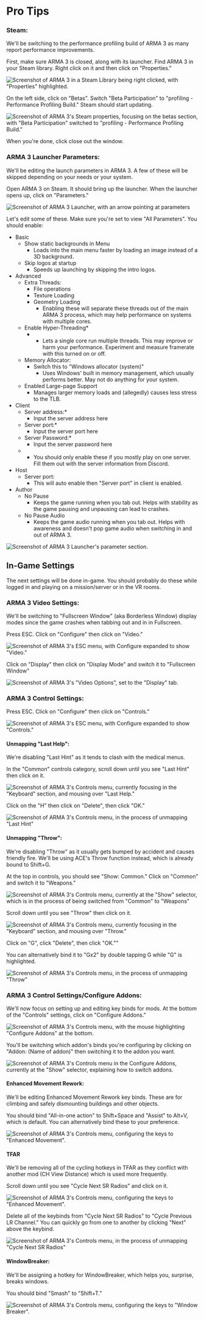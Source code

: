 
# Pro Tips

### Steam:
We'll be switching to the performance profiling build of ARMA 3 as many report performance improvements.

First, make sure ARMA 3 is closed, along with its launcher.
Find ARMA 3 in your Steam library. Right click on it and then click on "Properties."

![Screenshot of ARMA 3 in a Steam Library being right clicked, with "Properties" highlighted.](img/prof1.png)


On the left side, click on "Betas".
Switch "Beta Participation" to "profiling - Performance Profiling Build." Steam should start updating.

![Screenshot of ARMA 3's Steam properties, focusing on the betas section, with "Beta Participation" switched to "profiling - Performance Profiling Build."](img/prof2.png)

When you're done, click close out the window.

### ARMA 3 Launcher Parameters:
We'll be editing the launch parameters in ARMA 3. A few of these will be skipped depending on your needs or your system.

Open ARMA 3 on Steam. It should bring up the launcher.
When the launcher opens up, click on "Parameters."

![Screenshot of ARMA 3 Launcher, with an arrow pointing at parameters](img/params1.png)

Let's edit some of these. Make sure you're set to view "All Parameters".
You should enable:
- Basic
	- Show static backgrounds in Menu
		- Loads into the main menu faster by loading an image instead of a 3D background.
	- Skip logos at startup
		- Speeds up launching by skipping the intro logos.
- Advanced
	- Extra Threads:
		- File operations
		- Texture Loading
		- Geometry Loading
			- Enabling these will separate these threads out of the main ARMA 3 process, which may help performance on systems with multiple cores.
	- Enable Hyper-Threading*
		- * Lets a single core run multiple threads. This may improve or harm your performance. Experiment and measure framerate with this turned on or off.
	- Memory Allocator:
		- Switch this to "Windows allocator (system)"
			- Uses Windows' built in memory management, which usually performs better. May not do anything for your system.
	- Enabled Large-page Support
		- Manages larger memory loads and (allegedly) causes less stress to the TLB.
- Client
	- Server address:*
		- Input the server address here
	- Server port:*
		- Input the server port here
	- Server Password:*
		- Input the server password here
	- * You should only enable these if you mostly play on one server. Fill them out with the server information from Discord.
- Host
	- Server port:
		- This will auto enable then "Server port" in client is enabled.
- Author
	- No Pause
		- Keeps the game running when you tab out. Helps with stability as the game pausing and unpausing can lead to crashes.
	- No Pause Audio
		- Keeps the game audio running when you tab out. Helps with awareness and doesn't pop game audio when switching in and out of ARMA 3.

![Screenshot of ARMA 3 Launcher's parameter section.](img/params2.png)

## In-Game Settings
The next settings will be done in-game. You should probably do these while logged in and playing on a mission/server or in the VR rooms.

### ARMA 3 Video Settings:
We'll be switching to "Fullscreen Window" (aka Borderless Window) display modes since the game crashes when tabbing out and in in Fullscreen.

Press ESC. Click on "Configure" then click on "Video."

![Screenshot of ARMA 3's ESC menu, with Configure expanded to show "Video."](img/entvid.png)

Click on "Display" then click on "Display Mode" and switch it to "Fullscreen Window"

![Screenshot of ARMA 3's "Video Options", set to the "Display" tab.](img/gradis.png)

### ARMA 3 Control Settings:
Press ESC. Click on "Configure" then click on "Controls."

![Screenshot of ARMA 3's ESC menu, with Configure expanded to show "Controls."](img/entctrl.png)

#### Unmapping "Last Help":
We're disabling "Last Hint" as it tends to clash with the medical menus.

In the "Common" controls category, scroll down until you see "Last Hint" then click on it.

![Screenshot of ARMA 3's Controls menu, currently focusing in the "Keyboard" section, and mousing over "Last Help."](img/lasthin.png)

Click on the "H" then click on "Delete", then click "OK."

![Screenshot of ARMA 3's Controls menu, in the process of unmapping "Last Hint"](img/lasthintdel.png)

#### Unmapping "Throw":
We're disabling "Throw" as it usually gets bumped by accident and causes friendly fire. We'll be using ACE's Throw function instead, which is already bound to Shift+G.

At the top in controls, you should see "Show: Common."
Click on "Common" and switch it to "Weapons."

![Screenshot of ARMA 3's Controls menu, currently at the "Show" selector, which is in the process of being switched from "Common" to "Weapons"](img/swiwep.png)

Scroll down until you see "Throw" then click on it.

![Screenshot of ARMA 3's Controls menu, currently focusing in the "Keyboard" section, and mousing over "Throw."](img/lasthin.png)

Click on "G", click "Delete", then click "OK.""

You can alternatively bind it to "Gx2" by double tapping G while "G" is highlighted.

![Screenshot of ARMA 3's Controls menu, in the process of unmapping "Throw"](img/lasthintdel.png)

### ARMA 3 Control Settings/Configure Addons:
We'll now focus on setting up and editing key binds for mods. At the bottom of the "Controls" settings, click on "Configure Addons."

![Screenshot of ARMA 3's Controls menu, with the mouse highlighting "Configure Addons" at the bottom.](img/confaddons.png)

You'll be switching which addon's binds you're configuring by clicking on "Addon: (Name of addon)" then switching it to the addon you want.

![Screenshot of ARMA 3's Controls menu in the Configure Addons, currently at the "Show" selector, explaining how to switch addons.](img/swiadd.png)

#### Enhanced Movement Rework:
We'll be editing Enhanced Movement Rework key binds. These are for climbing and safely dismounting buildings and other objects.

You should bind "All-in-one action" to Shift+Space and "Assist" to Alt+V, which is default. You can alternatively bind these to your preference.

![Screenshot of ARMA 3's Controls menu, configuring the keys to "Enhanced Movement".](img/enhmov.png)

#### TFAR
We'll be removing all of the cycling hotkeys in TFAR as they conflict with another mod (CH View Distance) which is used more frequently.


Scroll down until you see "Cycle Next SR Radios" and click on it.

![Screenshot of ARMA 3's Controls menu, configuring the keys to "Enhanced Movement".](img/tfar.png)

Delete all of the keybinds from "Cycle Next SR Radios" to "Cycle Previous LR Channel." You can quickly go from one to another by clicking "Next" above the keybind.

![Screenshot of ARMA 3's Controls menu, in the process of unmapping "Cycle Next SR Radios"](img/tfardel.png)

#### WindowBreaker:
We'll be assigning a hotkey for WindowBreaker, which helps you, surprise, breaks windows.

You should bind "Smash" to "Shift+T."

![Screenshot of ARMA 3's Controls menu, configuring the keys to "Window Breaker".](img/winbrk.png)
